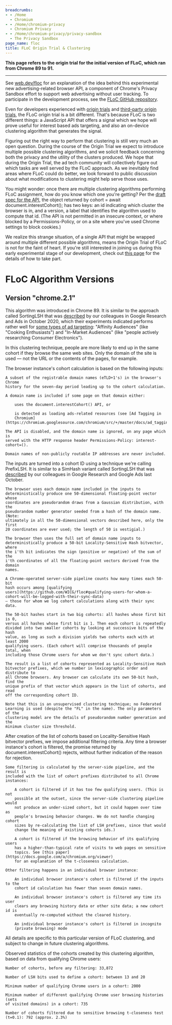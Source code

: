 ```yaml
---
breadcrumbs:
- - /Home
  - Chromium
- - /Home/chromium-privacy
  - Chromium Privacy
- - /Home/chromium-privacy/privacy-sandbox
  - The Privacy Sandbox
page_name: floc
title: FLoC Origin Trial & Clustering
---
```


**This page refers to the origin trial for the initial version of FLoC, which
ran from Chrome 89 to 91.**

---

See [web.dev/floc](https://web.dev/floc) for an explanation of the idea behind
this experimental new advertising-related browser API, a component of Chrome's
Privacy Sandbox effort to support web advertising without user tracking. To
participate in the development process, see the [FLoC GitHub
repository](https://github.com/WICG/floc).

Even for developers experienced with [origin
trials](https://web.dev/origin-trials/) and [third-party origin
trials](https://web.dev/third-party-origin-trials/), the FLoC origin trial is a
bit different. That's because FLoC is two different things: a JavaScript API
that offers a signal which we hope will prove useful for interest based ads
targeting, and also an on-device clustering algorithm that generates the signal.

Figuring out the right way to perform that clustering is still very much an open
question. During the course of the Origin Trial we expect to introduce multiple
possible clustering algorithms, and we solicit feedback concerning both the
privacy and the utility of the clusters produced. We hope that during the Origin
Trial, the ad tech community will collectively figure out which tasks are well
served by the FLoC approach. As we inevitably find areas where FLoC could do
better, we look forward to public discussion about what modifications to
clustering might help serve those uses.

You might wonder: once there are multiple clustering algorithms performing FLoC
assignment, how do you know which one you're getting? Per the [draft spec for
the API](https://wicg.github.io/floc/), the object returned by cohort = await
document.interestCohort(); has two keys: an id indicating which cluster the
browser is in, and a version, a label that identifies the algorithm used to
compute that id. (The API is not permitted in an insecure context, or where
blocked by a Permissions-Policy, or on a site where you've used Chrome settings
to block cookies.)

We realize this strange situation, of a single API that might be wrapped around
multiple different possible algorithms, means the Origin Trial of FLoC is not
for the faint of heart. If you're still interested in joining us during this
early experimental stage of our development, check out [this
page](https://developer.chrome.com/blog/floc/) for the details of how to take
part.

# FLoC Algorithm Versions

## Version "chrome.2.1"

This algorithm was introduced in Chrome 89. It is similar to the approach called
SortingLSH that was
[described](https://github.com/google/ads-privacy/blob/master/proposals/FLoC/FLOC-Whitepaper-Google.pdf)
by our colleagues in Google Research and Ads in October 2020, which their
experiments indicated performs rather well for [some types of ad
targeting](https://blog.google/products/ads-commerce/2021-01-privacy-sandbox/#jump-content:~:text=in%2Dmarket%20and%20affinity%20Google%20Audiences):
"Affinity Audiences" (like "Cooking Enthusiasts") and "In-Market Audiences"
(like "people actively researching Consumer Electronics").

In this clustering technique, people are more likely to end up in the same
cohort if they browse the same web sites. Only the domain of the site is used —
not the URL or the contents of the pages, for example.

The browser instance's cohort calculation is based on the following inputs:

    A subset of the registrable domain names (eTLD+1's) in the browser's Chrome
    history for the seven-day period leading up to the cohort calculation.

    A domain name is included if some page on that domain either:

        uses the document.interestCohort() API, or

        is detected as loading ads-related resources (see [Ad Tagging in
        Chromium](https://chromium.googlesource.com/chromium/src/+/master/docs/ad_tagging.md)).

    The API is disabled, and the domain name is ignored, on any page which is
    served with the HTTP response header Permissions-Policy: interest-cohort=().

    Domain names of non-publicly routable IP addresses are never included.

The inputs are turned into a cohort ID using a technique we're calling
PrefixLSH. It is similar to a SimHash variant called SortingLSH that was
[described](https://github.com/google/ads-privacy/blob/master/proposals/FLoC/FLOC-Whitepaper-Google.pdf)
by our colleagues in Google Research and Google Ads last October.

    The browser uses each domain name included in the inputs to
    deterministically produce one 50-dimensional floating-point vector whose
    coordinates are pseudorandom draws from a Gaussian distribution, with the
    pseudorandom number generator seeded from a hash of the domain name. (Note:
    ultimately in all the 50-dimensional vectors described here, only the first
    20 coordinates are ever used; the length of 50 is vestigial.)

    The browser then uses the full set of domain name inputs to
    deterministically produce a 50-bit Locality-Sensitive Hash bitvector, where
    the i'th bit indicates the sign (positive or negative) of the sum of the
    i'th coordinates of all the floating-point vectors derived from the domain
    names.

    A Chrome-operated server-side pipeline counts how many times each 50-bit
    hash occurs among [qualifying
    users](https://github.com/WICG/floc#qualifying-users-for-whom-a-cohort-will-be-logged-with-their-sync-data)
    — those for whom we log cohort calculations along with their sync data.

    The 50-bit hashes start in two big cohorts: all hashes whose first bit is 0,
    versus all hashes whose first bit is 1. Then each cohort is repeatedly
    divided into two smaller cohorts by looking at successive bits of the hash
    value, as long as such a division yields two cohorts each with at least 2000
    qualifying users. (Each cohort will comprise thousands of people total, when
    including those Chrome users for whom we don't sync cohort data.)

    The result is a list of cohorts represented as Locality-Sensitive Hash
    bitvector prefixes, which we number in lexicographic order and distribute to
    all Chrome browsers. Any browser can calculate its own 50-bit hash, find the
    unique prefix of that vector which appears in the list of cohorts, and read
    off the corresponding cohort ID.

    Note that this is an unsupervised clustering technique; no Federated
    Learning is used (despite the "FL" in the name). The only parameters of the
    clustering model are the details of pseudorandom number generation and the
    minimum cluster size threshold.

After creation of the list of cohorts based on Locality-Sensitive Hash bitvector
prefixes, we impose additional filtering criteria. Any time a browser instance's
cohort is filtered, the promise returned by document.interestCohort() rejects,
without further indication of the reason for rejection.

    Some filtering is calculated by the server-side pipeline, and the result is
    included with the list of cohort prefixes distributed to all Chrome
    instances:

        A cohort is filtered if it has too few qualifying users. (This is not
        possible at the outset, since the server-side clustering pipeline would
        not produce an under-sized cohort, but it could happen over time as
        people's browsing behavior changes. We do not handle changing cohort
        sizes by re-calculating the list of LSH prefixes, since that would
        change the meaning of existing cohorts ids.)

        A cohort is filtered if the browsing behavior of its qualifying users
        has a higher-than-typical rate of visits to web pages on sensitive
        topics. See [this paper](https://docs.google.com/a/chromium.org/viewer)
        for an explanation of the t-closeness calculation.

    Other filtering happens in an individual browser instance:

        An individual browser instance's cohort is filtered if the inputs to the
        cohort id calculation has fewer than seven domain names.

        An individual browser instance's cohort is filtered any time its user
        clears any browsing history data or other site data; a new cohort id is
        eventually re-computed without the cleared history.

        An individual browser instance's cohort is filtered in incognito
        (private browsing) mode

All details are specific to this particular version of FLoC clustering, and
subject to change in future clustering algorithms.

Observed statistics of the cohorts created by this clustering algorithm, based
on data from qualifying Chrome users:

    Number of cohorts, before any filtering: 33,872

    Number of LSH bits used to define a cohort: between 13 and 20

    Minimum number of qualifying Chrome users in a cohort: 2000

    Minimum number of different qualifying Chrome user browsing histories (sets
    of visited domains) in a cohort: 735

    Number of cohorts filtered due to sensitive browsing t-closeness test
    (t=0.1): 792 (approx. 2.3%)